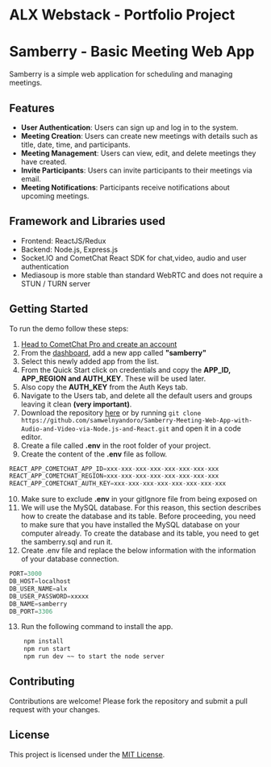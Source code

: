 # ALX Webstack - Portfolio Project

# Samberry - Basic Meeting Web App

Samberry is a simple web application for scheduling and managing meetings.

## Features

- **User Authentication**: Users can sign up and log in to the system.
- **Meeting Creation**: Users can create new meetings with details such as title, date, time, and participants.
- **Meeting Management**: Users can view, edit, and delete meetings they have created.
- **Invite Participants**: Users can invite participants to their meetings via email.
- **Meeting Notifications**: Participants receive notifications about upcoming meetings.

## Framework and Libraries used

- Frontend: ReactJS/Redux
- Backend: Node.js, Express.js
- Socket.IO and CometChat React SDK for chat,video, audio and user authentication
- Mediasoup is more stable than standard WebRTC and does not require a STUN / TURN server

## Getting Started

To run the demo follow these steps:

1. [Head to CometChat Pro and create an account](https://app.cometchat.com/signup)
2. From the [dashboard](https://app.cometchat.com/apps), add a new app called **"samberry"**
3. Select this newly added app from the list.
4. From the Quick Start click on credentials and copy the **APP_ID, APP_REGION and AUTH_KEY**. These will be used later.
5. Also copy the **AUTH_KEY** from the Auth Keys tab.
6. Navigate to the Users tab, and delete all the default users and groups leaving it clean **(very important)**.
7. Download the repository [here](https://github.com/samwelnyandoro/Samberry-Meeting-Web-App-with-Audio-and-Video-via-Node.js-and-React/archive/main.zip) or by running `git clone https://github.com/samwelnyandoro/Samberry-Meeting-Web-App-with-Audio-and-Video-via-Node.js-and-React.git` and open it in a code editor.
8. Create a file called **.env** in the root folder of your project.
9. Create the content of the **.env** file as follow.

```js
REACT_APP_COMETCHAT_APP_ID=xxx-xxx-xxx-xxx-xxx-xxx-xxx-xxx
REACT_APP_COMETCHAT_REGION=xxx-xxx-xxx-xxx-xxx-xxx-xxx-xxx
REACT_APP_COMETCHAT_AUTH_KEY=xxx-xxx-xxx-xxx-xxx-xxx-xxx-xxx
```

10. Make sure to exclude **.env** in your gitIgnore file from being exposed on
11. We will use the MySQL database. For this reason, this section describes how to create the database and its table. Before proceeding, you need to make sure that you have installed the MySQL database on your computer already. To create the database and its table, you need to get the samberry.sql and run it.
12. Create .env file and replace the below information with the information of your database connection.
```js
PORT=3000
DB_HOST=localhost
DB_USER_NAME=alx
DB_USER_PASSWORD=xxxxx
DB_NAME=samberry
DB_PORT=3306
```
13. Run the following command to install the app.

```sh
    npm install
    npm run start
    npm run dev ~~ to start the node server
```

## Contributing

Contributions are welcome! Please fork the repository and submit a pull request with your changes.

## License

This project is licensed under the [MIT License](https://opensource.org/licenses/MIT).